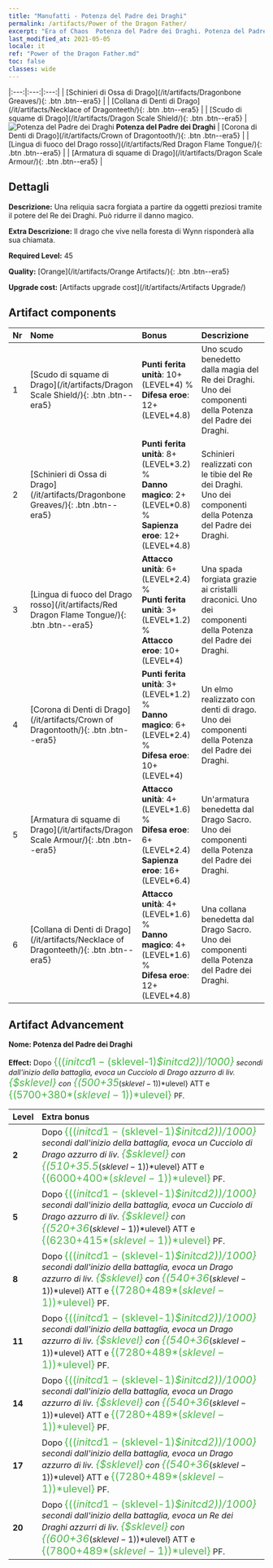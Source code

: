 ```yaml
---
title: "Manufatti - Potenza del Padre dei Draghi"
permalink: /artifacts/Power of the Dragon Father/
excerpt: "Era of Chaos  Potenza del Padre dei Draghi. Potenza del Padre dei Draghi Una reliquia sacra forgiata a partire da oggetti preziosi tramite il potere del Re dei Draghi. Può ridurre il danno magico."
last_modified_at: 2021-05-05
locale: it
ref: "Power of the Dragon Father.md"
toc: false
classes: wide
---
```


  |:---:|:---:|:---:| 
  |  [Schinieri di Ossa di Drago](/it/artifacts/Dragonbone Greaves/){: .btn .btn--era5} |   |  [Collana di Denti di Drago](/it/artifacts/Necklace of Dragonteeth/){: .btn .btn--era5} | 
  |  [Scudo di squame di Drago](/it/artifacts/Dragon Scale Shield/){: .btn .btn--era5} | ![Potenza del Padre dei Draghi](/images/t/icon_artifact_40.png) **Potenza del Padre dei Draghi** |  [Corona di Denti di Drago](/it/artifacts/Crown of Dragontooth/){: .btn .btn--era5} | 
  |  [Lingua di fuoco del Drago rosso](/it/artifacts/Red Dragon Flame Tongue/){: .btn .btn--era5} |   |  [Armatura di squame di Drago](/it/artifacts/Dragon Scale Armour/){: .btn .btn--era5} | 


## Dettagli

 **Descrizione:** Una reliquia sacra forgiata a partire da oggetti preziosi tramite il potere del Re dei Draghi. Può ridurre il danno magico.

 **Extra Descrizione:** Il drago che vive nella foresta di Wynn risponderà alla sua chiamata.

 **Required Level:** 45

 **Quality:** [Orange](/it/artifacts/Orange Artifacts/){: .btn .btn--era5}

 **Upgrade cost:** [Artifacts upgrade cost](/it/artifacts/Artifacts Upgrade/)



## Artifact components

  | Nr |    Nome    |   Bonus | Descrizione | 
  |:---|:-----------|:--------|:------------| 
  | 1 | [Scudo di squame di Drago](/it/artifacts/Dragon Scale Shield/){: .btn .btn--era5} | **Punti ferita unità**: 10+(LEVEL\*4) %<br/>**Difesa eroe**: 12+(LEVEL\*4.8) | Uno scudo benedetto dalla magia del Re dei Draghi. Uno dei componenti della Potenza del Padre dei Draghi. | 
  | 2 | [Schinieri di Ossa di Drago](/it/artifacts/Dragonbone Greaves/){: .btn .btn--era5} | **Punti ferita unità**: 8+(LEVEL\*3.2) %<br/>**Danno magico**: 2+(LEVEL\*0.8) %<br/>**Sapienza eroe**: 12+(LEVEL\*4.8) | Schinieri realizzati con le tibie del Re dei Draghi. Uno dei componenti della Potenza del Padre dei Draghi. | 
  | 3 | [Lingua di fuoco del Drago rosso](/it/artifacts/Red Dragon Flame Tongue/){: .btn .btn--era5} | **Attacco unità**: 6+(LEVEL\*2.4) %<br/>**Punti ferita unità**: 3+(LEVEL\*1.2) %<br/>**Attacco eroe**: 10+(LEVEL\*4) | Una spada forgiata grazie ai cristalli draconici. Uno dei componenti della Potenza del Padre dei Draghi. | 
  | 4 | [Corona di Denti di Drago](/it/artifacts/Crown of Dragontooth/){: .btn .btn--era5} | **Punti ferita unità**: 3+(LEVEL\*1.2) %<br/>**Danno magico**: 6+(LEVEL\*2.4) %<br/>**Difesa eroe**: 10+(LEVEL\*4) | Un elmo realizzato con denti di drago. Uno dei componenti della Potenza del Padre dei Draghi. | 
  | 5 | [Armatura di squame di Drago](/it/artifacts/Dragon Scale Armour/){: .btn .btn--era5} | **Attacco unità**: 4+(LEVEL\*1.6) %<br/>**Difesa eroe**: 6+(LEVEL\*2.4)<br/>**Sapienza eroe**: 16+(LEVEL\*6.4) | Un'armatura benedetta dal Drago Sacro. Uno dei componenti della Potenza del Padre dei Draghi. | 
  | 6 | [Collana di Denti di Drago](/it/artifacts/Necklace of Dragonteeth/){: .btn .btn--era5} | **Attacco unità**: 4+(LEVEL\*1.6) %<br/>**Danno magico**: 4+(LEVEL\*1.6) %<br/>**Difesa eroe**: 12+(LEVEL\*4.8) | Una collana benedetta dal Drago Sacro. Uno dei componenti della Potenza del Padre dei Draghi. | 


## Artifact Advancement

 **Nome: Potenza del Padre dei Draghi**

 **Effect:** Dopo <span style="color: #48b946;font-size:20px">{(($initcd1-($sklevel-1)*$initcd2))/1000}</span> secondi dall'inizio della battaglia, evoca un Cucciolo di Drago azzurro di liv. <span style="color: #48b946;font-size:20px">{$sklevel}</span> con <span style="color: #48b946;font-size:20px">{(500+35*($sklevel-1))*$ulevel}</span> ATT e <span style="color: #48b946;font-size:20px">{(5700+380*($sklevel-1))*$ulevel}</span> PF.

  |  Level  |    Extra bonus  | 
  |:--------|:----------------| 
  | **2** | Dopo <span style="color: #48b946;font-size:20px">{(($initcd1-($sklevel-1)*$initcd2))/1000}</span> secondi dall'inizio della battaglia, evoca un Cucciolo di Drago azzurro di liv. <span style="color: #48b946;font-size:20px">{$sklevel}</span> con <span style="color: #48b946;font-size:20px">{(510+35.5*($sklevel-1))*$ulevel}</span> ATT e <span style="color: #48b946;font-size:20px">{(6000+400*($sklevel-1))*$ulevel}</span> PF. | 
  | **5** | Dopo <span style="color: #48b946;font-size:20px">{(($initcd1-($sklevel-1)*$initcd2))/1000}</span> secondi dall'inizio della battaglia, evoca un Cucciolo di Drago azzurro di liv. <span style="color: #48b946;font-size:20px">{$sklevel}</span> con <span style="color: #48b946;font-size:20px">{(520+36*($sklevel-1))*$ulevel}</span> ATT e <span style="color: #48b946;font-size:20px">{(6230+415*($sklevel-1))*$ulevel}</span> PF. | 
  | **8** | Dopo <span style="color: #48b946;font-size:20px">{(($initcd1-($sklevel-1)*$initcd2))/1000}</span> secondi dall'inizio della battaglia, evoca un Drago azzurro di liv. <span style="color: #48b946;font-size:20px">{$sklevel}</span> con <span style="color: #48b946;font-size:20px">{(540+36*($sklevel-1))*$ulevel}</span> ATT e <span style="color: #48b946;font-size:20px">{(7280+489*($sklevel-1))*$ulevel}</span> PF. | 
  | **11** | Dopo <span style="color: #48b946;font-size:20px">{(($initcd1-($sklevel-1)*$initcd2))/1000}</span> secondi dall'inizio della battaglia, evoca un Drago azzurro di liv. <span style="color: #48b946;font-size:20px">{$sklevel}</span> con <span style="color: #48b946;font-size:20px">{(540+36*($sklevel-1))*$ulevel}</span> ATT e <span style="color: #48b946;font-size:20px">{(7280+489*($sklevel-1))*$ulevel}</span> PF. | 
  | **14** | Dopo <span style="color: #48b946;font-size:20px">{(($initcd1-($sklevel-1)*$initcd2))/1000}</span> secondi dall'inizio della battaglia, evoca un Drago azzurro di liv. <span style="color: #48b946;font-size:20px">{$sklevel}</span> con <span style="color: #48b946;font-size:20px">{(540+36*($sklevel-1))*$ulevel}</span> ATT e <span style="color: #48b946;font-size:20px">{(7280+489*($sklevel-1))*$ulevel}</span> PF. | 
  | **17** | Dopo <span style="color: #48b946;font-size:20px">{(($initcd1-($sklevel-1)*$initcd2))/1000}</span> secondi dall'inizio della battaglia, evoca un Drago azzurro di liv. <span style="color: #48b946;font-size:20px">{$sklevel}</span> con <span style="color: #48b946;font-size:20px">{(540+36*($sklevel-1))*$ulevel}</span> ATT e <span style="color: #48b946;font-size:20px">{(7280+489*($sklevel-1))*$ulevel}</span> PF. | 
  | **20** | Dopo <span style="color: #48b946;font-size:20px">{(($initcd1-($sklevel-1)*$initcd2))/1000}</span> secondi dall'inizio della battaglia, evoca un Re dei Draghi azzurri di liv. <span style="color: #48b946;font-size:20px">{$sklevel}</span> con <span style="color: #48b946;font-size:20px">{(600+36*($sklevel-1))*$ulevel}</span> ATT e <span style="color: #48b946;font-size:20px">{(7800+489*($sklevel-1))*$ulevel}</span> PF. | 

